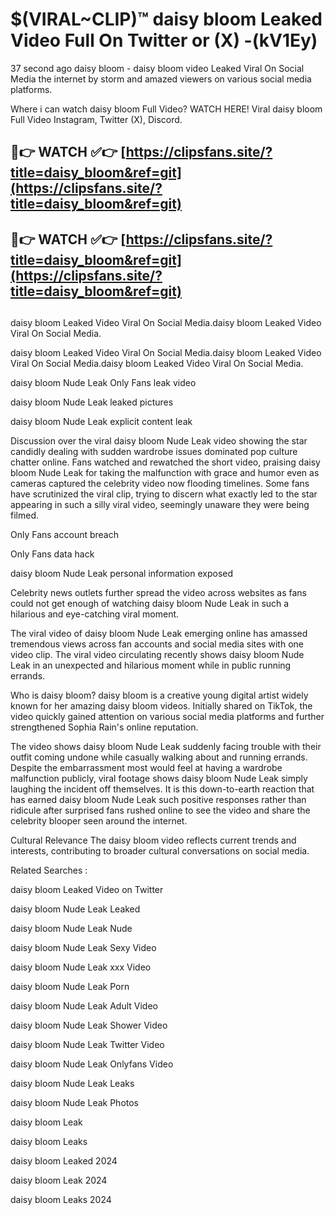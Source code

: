 # $(VIRAL~CLIP)™ daisy bloom Leaked Video Full On Twitter or (X) -(kV1Ey)
37 second ago daisy bloom - daisy bloom video Leaked Viral On Social Media the internet by storm and amazed viewers on various social media platforms.

Where i can watch daisy bloom Full Video? WATCH HERE! Viral daisy bloom Full Video Instagram, Twitter (X), Discord.

## 🔴👉 WATCH ✅👉 [https://clipsfans.site/?title=daisy_bloom&ref=git](https://clipsfans.site/?title=daisy_bloom&ref=git)
## 🔴👉 WATCH ✅👉 [https://clipsfans.site/?title=daisy_bloom&ref=git](https://clipsfans.site/?title=daisy_bloom&ref=git)
##
daisy bloom Leaked Video Viral On Social Media.daisy bloom Leaked Video Viral On Social Media.

daisy bloom Leaked Video Viral On Social Media.daisy bloom Leaked Video Viral On Social Media.daisy bloom Leaked Video Viral On Social Media.

daisy bloom Nude Leak Only Fans leak video

daisy bloom Nude Leak leaked pictures

daisy bloom Nude Leak explicit content leak

Discussion over the viral daisy bloom Nude Leak video showing the star candidly dealing with sudden wardrobe issues dominated pop culture chatter online. Fans watched and rewatched the short video, praising daisy bloom Nude Leak for taking the malfunction with grace and humor even as cameras captured the celebrity video now flooding timelines. Some fans have scrutinized the viral clip, trying to discern what exactly led to the star appearing in such a silly viral video, seemingly unaware they were being filmed.


Only Fans account breach

Only Fans data hack

daisy bloom Nude Leak personal information exposed

Celebrity news outlets further spread the video across websites as fans could not get enough of watching daisy bloom Nude Leak in such a hilarious and eye-catching viral moment.


The viral video of daisy bloom Nude Leak emerging online has amassed tremendous views across fan accounts and social media sites with one video clip. The viral video circulating recently shows daisy bloom Nude Leak in an unexpected and hilarious moment while in public running errands.


Who is daisy bloom? daisy bloom is a creative young digital artist widely known for her amazing daisy bloom videos. Initially shared on TikTok, the video quickly gained attention on various social media platforms and further strengthened Sophia Rain's online reputation.

The video shows daisy bloom Nude Leak suddenly facing trouble with their outfit coming undone while casually walking about and running errands. Despite the embarrassment most would feel at having a wardrobe malfunction publicly, viral footage shows daisy bloom Nude Leak simply laughing the incident off themselves. It is this down-to-earth reaction that has earned daisy bloom Nude Leak such positive responses rather than ridicule after surprised fans rushed online to see the video and share the celebrity blooper seen around the internet.

Cultural Relevance The daisy bloom video reflects current trends and interests, contributing to broader cultural conversations on social media.

Related Searches :

daisy bloom Leaked Video on Twitter

daisy bloom Nude Leak Leaked

daisy bloom Nude Leak Nude

daisy bloom Nude Leak Sexy Video

daisy bloom Nude Leak xxx Video

daisy bloom Nude Leak Porn

daisy bloom Nude Leak Adult Video

daisy bloom Nude Leak Shower Video

daisy bloom Nude Leak Twitter Video

daisy bloom Nude Leak Onlyfans Video

daisy bloom Nude Leak Leaks

daisy bloom Nude Leak Photos

daisy bloom Leak

daisy bloom Leaks

daisy bloom Leaked 2024

daisy bloom Leak 2024

daisy bloom Leaks 2024
